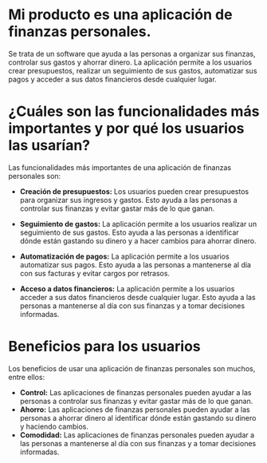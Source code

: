 # Mi producto es una aplicación de finanzas personales. 

Se trata de un software que ayuda a las personas a organizar sus finanzas, controlar sus gastos y ahorrar dinero. La aplicación permite a los usuarios crear presupuestos, realizar un seguimiento de sus gastos, automatizar sus pagos y acceder a sus datos financieros desde cualquier lugar.

# ¿Cuáles son las funcionalidades más importantes y por qué los usuarios las usarían?

Las funcionalidades más importantes de una aplicación de finanzas personales son:

* **Creación de presupuestos:** Los usuarios pueden crear presupuestos para organizar sus ingresos y gastos. Esto ayuda a las personas a controlar sus finanzas y evitar gastar más de lo que ganan.

* **Seguimiento de gastos:** La aplicación permite a los usuarios realizar un seguimiento de sus gastos. Esto ayuda a las personas a identificar dónde están gastando su dinero y a hacer cambios para ahorrar dinero.

* **Automatización de pagos:** La aplicación permite a los usuarios automatizar sus pagos. Esto ayuda a las personas a mantenerse al día con sus facturas y evitar cargos por retrasos.

* **Acceso a datos financieros:** La aplicación permite a los usuarios acceder a sus datos financieros desde cualquier lugar. Esto ayuda a las personas a mantenerse al día con sus finanzas y a tomar decisiones informadas.

# Beneficios para los usuarios

Los beneficios de usar una aplicación de finanzas personales son muchos, entre ellos:

* **Control:** Las aplicaciones de finanzas personales pueden ayudar a las personas a controlar sus finanzas y evitar gastar más de lo que ganan.
* **Ahorro:** Las aplicaciones de finanzas personales pueden ayudar a las personas a ahorrar dinero al identificar dónde están gastando su dinero y haciendo cambios.
* **Comodidad:** Las aplicaciones de finanzas personales pueden ayudar a las personas a mantenerse al día con sus finanzas y a tomar decisiones informadas.
